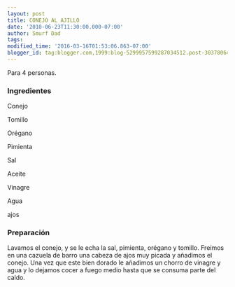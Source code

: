 ```yaml
---
layout: post
title: CONEJO AL AJILLO
date: '2010-06-23T11:30:00.000-07:00'
author: Smurf Dad
tags: 
modified_time: '2016-03-16T01:53:06.863-07:00'
blogger_id: tag:blogger.com,1999:blog-5299957599287034512.post-30378064984170375
---
```


Para 4 personas.

<h3>Ingredientes</h3>

Conejo

Tomillo

Orégano

Pimienta

Sal

Aceite

Vinagre

Agua

ajos

<h3>Preparación</h3>

Lavamos el conejo, y se le echa la sal, pimienta, orégano y tomillo. Freímos en una cazuela de barro una cabeza de ajos muy picada y añadimos el conejo. Una vez que este bien dorado le añadimos un chorro de vinagre y agua y lo dejamos cocer a fuego medio hasta que se consuma parte del caldo.

